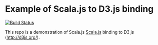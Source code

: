 # Example of Scala.js to D3.js binding

[![Build Status](https://travis-ci.org/nebuta/ScalaJS-D3-Example.svg?branch=master)](https://travis-ci.org/nebuta/ScalaJS-D3-Example)


This repo is a demonstration of Scala.js
[Scala.js](https://www.scala-js.org/) binding to D3.js (http://d3js.org/).
